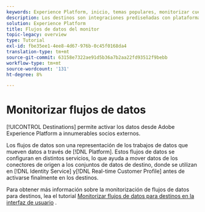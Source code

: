 ```yaml
---
keywords: Experience Platform, inicio, temas populares, monitorizar cuentas, monitorizar flujos de datos, flujos de datos, destinos
description: Los destinos son integraciones prediseñadas con plataformas de destino que permiten la activación perfecta de datos desde Adobe Experience Platform. Puede utilizar destinos para activar los datos conocidos y desconocidos en campañas de marketing en canales múltiples, campañas de correo electrónico, publicidad de destino y muchos otros casos de uso.
solution: Experience Platform
title: Flujos de datos del monitor
topic-legacy: overview
type: Tutorial
exl-id: fbe35ee1-4ee8-4d67-976b-0c45f0168da4
translation-type: tm+mt
source-git-commit: 63158e7322ae91d5b36a7b2aa22fd93512f9bebb
workflow-type: tm+mt
source-wordcount: '131'
ht-degree: 8%

---
```


# Monitorizar flujos de datos

[!UICONTROL Destinations] permite activar los datos desde Adobe Experience Platform a innumerables socios externos.

Los flujos de datos son una representación de los trabajos de datos que mueven datos a través de [!DNL Platform]. Estos flujos de datos se configuran en distintos servicios, lo que ayuda a mover datos de los conectores de origen a los conjuntos de datos de destino, donde se utilizan en [!DNL Identity Service] y[!DNL Real-time Customer Profile] antes de activarse finalmente en los destinos.

Para obtener más información sobre la monitorización de flujos de datos para destinos, lea el tutorial [Monitorizar flujos de datos para destinos en la interfaz de usuario](../../dataflows/ui/monitor-destinations.md) .
